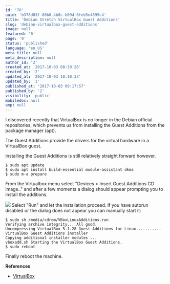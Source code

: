 ```yaml
---
id: '78'
uuid: 'b378d03f-80b8-4b8c-b094-6feb5e4899c4'
title: 'Debian Stretch VirtualBox Guest Additions'
slug: 'debian-virtualbox-guest-additions'
image: null
featured: '0'
page: '0'
status: 'published'
language: 'en_US'
meta_title: null
meta_description: null
author_id: '2'
created_at: '2017-10-03 08:39:26'
created_by: '2'
updated_at: '2017-10-03 10:10:33'
updated_by: '1'
published_at: '2017-10-03 09:17:57'
published_by: '2'
visibility: 'public'
mobiledoc: null
amp: null
---
```


I discovered recently that VirtualBox is no longer in the Debian official repositories, which prevents us from installing the Guest Additions from the package manager (apt).

The Guest Additions provide the drivers for the virtual hardware in a VirtualBox guest.

Installing the Guest Additions is still relatively straight forward however.

```
$ sudo apt update
$ sudo apt install build-essential module-assistant dkms
$ sudo m-a prepare
```

From the Virtualbox menu select "Devices > Insert Guest Additions CD image.." and after a few moments a dialog should appear prompting you to install the additions.

![](/content/images/2017/10/guest-additions.png)
Select "Run" and let the installation proceed. If you have autorun disabled or the dialog does not appear you can manually start it:

```
$ sudo sh /media/cdrom/VBoxLinuxAdditions.run
Verifying archive integrity... All good.
Uncompressing VirtualBox 5.1.28 Guest Additions for Linux...........
VirtualBox Guest Additions installer
Copying additional installer modules ...
vboxadd.sh Starting the VirtualBox Guest Additions.
$ sudo reboot
```

Finally reboot the machine.

**References**

- [VirtualBox](https://www.virtualbox.org/wiki/Downloads)
